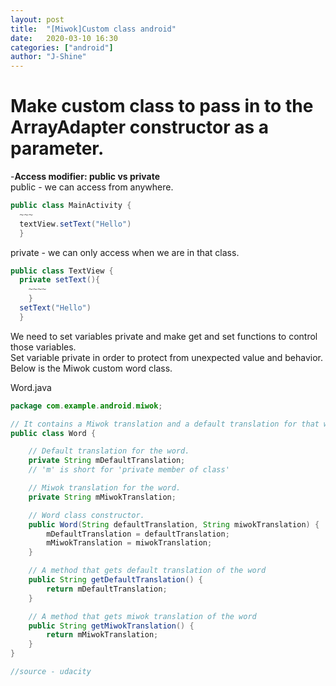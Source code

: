 ```yaml
---
layout: post
title:  "[Miwok]Custom class android"
date:   2020-03-10 16:30
categories: ["android"]
author: "J-Shine"
---
```


# Make custom class to pass in to the ArrayAdapter constructor as a parameter.

-**Access modifier: public vs private**   
public - we can access from anywhere. 
```java
public class MainActivity {
  ~~~
  textView.setText("Hello")
  }
```
private - we can only access when we are in that class. 
```java
public class TextView {
  private setText(){
    ~~~~
    }
  setText("Hello")
  }
```

We need to set variables private and make get and set functions to control those variables.    
Set variable private in order to protect from unexpected value and behavior.    
Below is the Miwok custom word class.   

Word.java
```java
package com.example.android.miwok;

// It contains a Miwok translation and a default translation for that word.
public class Word {

    // Default translation for the word.
    private String mDefaultTranslation;
    // 'm' is short for 'private member of class'

    // Miwok translation for the word.
    private String mMiwokTranslation;

    // Word class constructor.
    public Word(String defaultTranslation, String miwokTranslation) {
        mDefaultTranslation = defaultTranslation;
        mMiwokTranslation = miwokTranslation;
    }

    // A method that gets default translation of the word
    public String getDefaultTranslation() {
        return mDefaultTranslation;
    }

    // A method that gets miwok translation of the word
    public String getMiwokTranslation() {
        return mMiwokTranslation;
    }
}

//source - udacity
```
